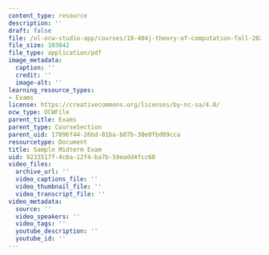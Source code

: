 ```yaml
---
content_type: resource
description: ''
draft: false
file: /ol-ocw-studio-app/courses/18-404j-theory-of-computation-fall-2020/9233517f4c6a12f4ba7b59eadd4fcc60_MIT18_404f20_mid06.pdf
file_size: 103842
file_type: application/pdf
image_metadata:
  caption: ''
  credit: ''
  image-alt: ''
learning_resource_types:
- Exams
license: https://creativecommons.org/licenses/by-nc-sa/4.0/
ocw_type: OCWFile
parent_title: Exams
parent_type: CourseSection
parent_uid: 17896f44-26bd-01ba-b07b-30e0fbd89cca
resourcetype: Document
title: Sample Midterm Exam
uid: 9233517f-4c6a-12f4-ba7b-59eadd4fcc60
video_files:
  archive_url: ''
  video_captions_file: ''
  video_thumbnail_file: ''
  video_transcript_file: ''
video_metadata:
  source: ''
  video_speakers: ''
  video_tags: ''
  youtube_description: ''
  youtube_id: ''
---
```

